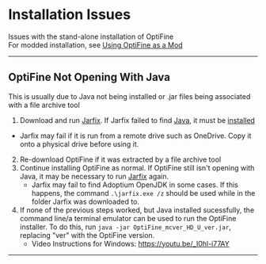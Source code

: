 # Installation Issues
Issues with the stand-alone installation of OptiFine  
For modded installation, see [Using OptiFine as a Mod](/UseAsAMod.md)

<hr>

## OptiFine Not Opening With Java
This is usually due to Java not being installed or .jar files being associated with a file archive tool
1. Download and run [Jarfix](https://johann.loefflmann.net/downloads/jarfix.exe). If Jarfix failed to find [Java](https://adoptium.net/?variant=openjdk17&jvmVariant=hotspot), it must be [installed](https://adoptium.net/?variant=openjdk17&jvmVariant=hotspot)
- Jarfix may fail if it is run from a remote drive such as OneDrive. Copy it onto a physical drive before using it. 
2. Re-download OptiFine if it was extracted by a file archive tool
3. Continue installing OptiFine as normal. If OptiFine still isn't opening with Java, it may be necessary to run [Jarfix](https://johann.loefflmann.net/downloads/jarfix.exe) again. 
	- Jarfix may fail to find Adoptium OpenJDK in some cases. If this happens, the command `.\jarfix.exe /z` should be used while in the folder Jarfix was downloaded to. 
4. If none of the previous steps worked, but Java installed sucessfully, the command line/a terminal emulator can be used to run the OptiFine installer. To do this, run `java -jar OptiFine_mcver_HD_U_ver.jar`, replacing "ver" with the OptiFine version. 
	- Video Instructions for Windows: https://youtu.be/_I0hl-i77AY

<hr>

## 